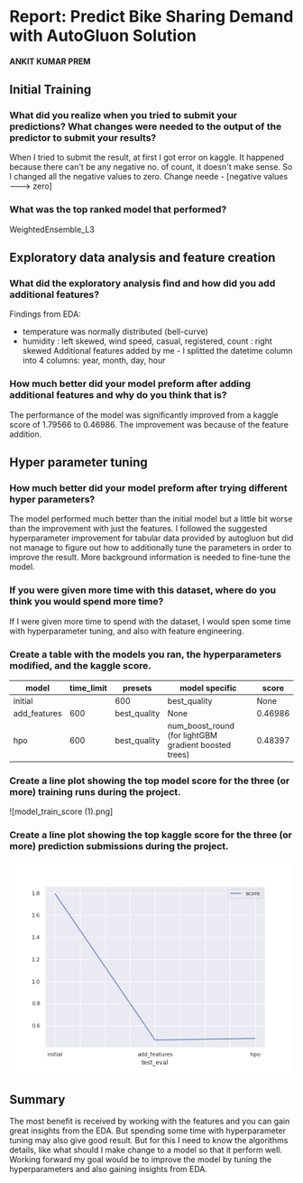 # Report: Predict Bike Sharing Demand with AutoGluon Solution
#### ANKIT KUMAR PREM

## Initial Training
### What did you realize when you tried to submit your predictions? What changes were needed to the output of the predictor to submit your results?
When I tried to submit the result, at first I got error on kaggle. It happened because there can't be any negative no. of count, it doesn't make sense. So I changed all the negative values to zero.
Change neede - [negative values ---> zero]

### What was the top ranked model that performed?
WeightedEnsemble_L3

## Exploratory data analysis and feature creation
### What did the exploratory analysis find and how did you add additional features?
Findings from EDA:
- temperature was normally distributed (bell-curve)
- humidity : left skewed, wind speed, casual, registered, count : right skewed
Additional features added by me - I splitted the datetime column into 4 columns: year, month, day, hour

### How much better did your model preform after adding additional features and why do you think that is?
The performance of the model was significantly improved from a kaggle score of 1.79566 to 0.46986. The improvement was because of the feature addition.

## Hyper parameter tuning
### How much better did your model preform after trying different hyper parameters?
The model performed much better than the initial model but a little bit worse than the improvement with just the features. I followed the suggested hyperparameter improvement for tabular data provided by autogluon but did not manage to figure out how to additionally tune the parameters in order to improve the result. More background information is needed to fine-tune the model.

### If you were given more time with this dataset, where do you think you would spend more time?
If I were given more time to spend with the dataset, I would spen some time with hyperparameter tuning, and also with feature engineering.

### Create a table with the models you ran, the hyperparameters modified, and the kaggle score.
|model|time_limit|presets|model specific|score|
|--|--|--|--|--|
|initial||600|best_quality|None|1.79566|
|add_features|600|best_quality|None|0.46986|
|hpo|600|best_quality|num_boost_round (for lightGBM gradient boosted trees)|0.48397|

### Create a line plot showing the top model score for the three (or more) training runs during the project.

![model_train_score (1).png]

### Create a line plot showing the top kaggle score for the three (or more) prediction submissions during the project.


![model_test_score.png](model_test_score.png)

## Summary
The most benefit is received by working with the features and you can gain great insights from the EDA. But spending some time with hyperparameter tuning may also give good result. But for this I need to know the algorithms details, like what should I make change to a model so that it perform well.
Working forward my goal would be to improve the model by tuning the hyperparameters and also gaining insights from EDA.
